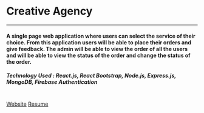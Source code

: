 # Creative Agency
___
#### A single page web application where users can select the service of their choice. From this application users will be able to place their orders and give feedback. The admin will be able to view the order of all the users and will be able to view the status of the order and change the status of the order.

##### Technology Used : React.js, React Bootstrap, Node.js, Express.js, MongoDB, Firebase Authentication
\
[Website](https://creative-agency-2020.web.app/)
[Resume](https://drive.google.com/file/d/1glAZTxGi0fT7dcWymtLVImHUR6ZkIAHD/view?usp=sharing)
